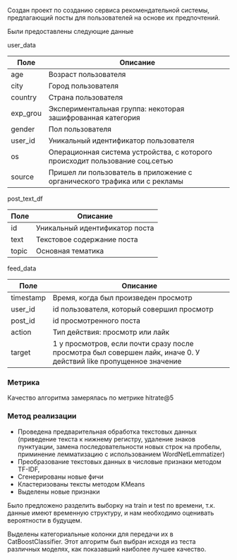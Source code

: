 Создан проект по созданию сервиса рекомендательной системы, предлагающий посты для пользователей на основе их предпочтений.

Были предоставлены следующие данные  

user_data

| Поле        | Описание                       |
|-------------|-------------------------------------|
| age         | Возраст пользователя     | 
| city        | Город пользователя    | 
| country     | Страна пользователя     | 
| exp_grou    | Экспериментальная группа: некоторая зашифрованная категория    | 
| gender      | Пол пользователя    | 
| user_id     | Уникальный идентификатор пользователя    | 
| os          | Операционная система устройства, с которого происходит пользование соц.сетью    | 
| source      | Пришел ли пользователь в приложение с органического трафика или с рекламы    | 


post_text_df

| Поле        | Описание                       |
|-------------|-------------------------------------|
| id         | Уникальный идентификатор поста     | 
| text        | Текстовое содержание поста    | 
| topic     | Основная тематика     | 


feed_data

| Поле        | Описание                       |
|-------------|-------------------------------------|
| timestamp         | Время, когда был произведен просмотр     | 
| user_id        | id пользователя, который совершил просмотр    | 
| post_id     | id просмотренного поста    | 
| action    | Тип действия: просмотр или лайк    | 
| target      | 1 у просмотров, если почти сразу после просмотра был совершен лайк, иначе 0. У действий like пропущенное значение    | 

### Метрика
Качество алгоритма замерялась по метрике hitrate@5

### Метод реализации

- Проведена предварительная обработка текстовых данных (приведение текста к нижнему регистру, удаление знаков пунктуации, замена последовательности новых строк на пробелы, приминение лемматизацию с использованием WordNetLemmatizer)
- Преобразование текстовых данных в числовые признаки методом TF-IDF, 
- Сгенерированы новые фичи
- Кластеризованы тексты методом KMeans
- Выделены новые признаки

Было предложено разделить выборку на train и test по времени, т.к. данные имеют временную структуру, и нам необходимо оценивать вероятности в будущем. 

Выделены категориальные колонки для передачи их в CatBoostClassifier. 
Этот алгоритм был выбран исходя из теста различных моделях, как показавший наиболее лучшее качество.




